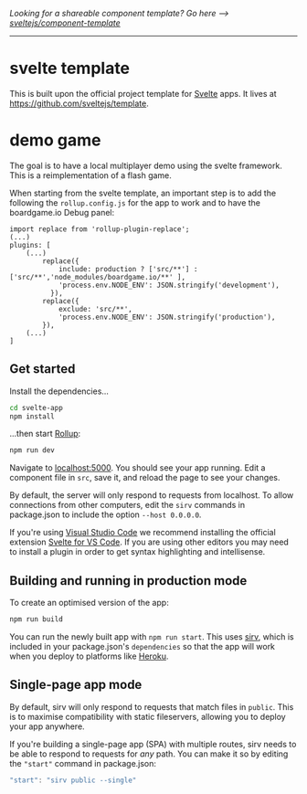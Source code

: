 *Looking for a shareable component template? Go here --> [sveltejs/component-template](https://github.com/sveltejs/component-template)*

---

# svelte template

This is built upon the official project template for [Svelte](https://svelte.dev) apps. It lives at https://github.com/sveltejs/template.

# demo game

The goal is to have a local multiplayer demo using the svelte framework.
This is a reimplementation of a flash game.

When starting from the svelte template, an important step is to add the following the `rollup.config.js` for the app to work and to have the boardgame.io Debug panel:
```
import replace from 'rollup-plugin-replace';
(...)
plugins: [
    (...)
		replace({
			include: production ? ['src/**'] : ['src/**','node_modules/boardgame.io/**' ],
			'process.env.NODE_ENV': JSON.stringify('development'),
		  }),
		replace({
			exclude: 'src/**',
			'process.env.NODE_ENV': JSON.stringify('production'),
		}),
    (...)
]
```
## Get started

Install the dependencies...

```bash
cd svelte-app
npm install
```

...then start [Rollup](https://rollupjs.org):

```bash
npm run dev
```

Navigate to [localhost:5000](http://localhost:5000). You should see your app running. Edit a component file in `src`, save it, and reload the page to see your changes.

By default, the server will only respond to requests from localhost. To allow connections from other computers, edit the `sirv` commands in package.json to include the option `--host 0.0.0.0`.

If you're using [Visual Studio Code](https://code.visualstudio.com/) we recommend installing the official extension [Svelte for VS Code](https://marketplace.visualstudio.com/items?itemName=svelte.svelte-vscode). If you are using other editors you may need to install a plugin in order to get syntax highlighting and intellisense.

## Building and running in production mode

To create an optimised version of the app:

```bash
npm run build
```

You can run the newly built app with `npm run start`. This uses [sirv](https://github.com/lukeed/sirv), which is included in your package.json's `dependencies` so that the app will work when you deploy to platforms like [Heroku](https://heroku.com).


## Single-page app mode

By default, sirv will only respond to requests that match files in `public`. This is to maximise compatibility with static fileservers, allowing you to deploy your app anywhere.

If you're building a single-page app (SPA) with multiple routes, sirv needs to be able to respond to requests for *any* path. You can make it so by editing the `"start"` command in package.json:

```js
"start": "sirv public --single"
```
